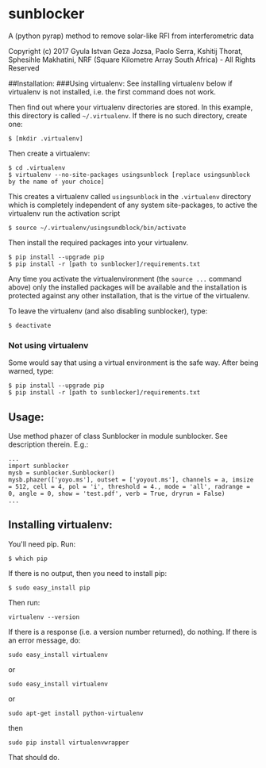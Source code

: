 # sunblocker
A (python pyrap) method to remove solar-like RFI from interferometric data

Copyright (c) 2017 Gyula Istvan Geza Jozsa, Paolo Serra, Kshitij Thorat, Sphesihle Makhatini, NRF (Square Kilometre Array South Africa) - All Rights Reserved

##Installation:
###Using virtualenv:
See installing virtualenv below if virtualenv is not installed, i.e. the first command does not work.

Then find out where your virtualenv directories are stored. In this example, this directory is called `~/.virtualenv`. If there is no such directory, create one:
```
$ [mkdir .virtualenv]
```
Then create a virtualenv:
```
$ cd .virtualenv
$ virtualenv --no-site-packages usingsunblock [replace usingsunblock by the name of your choice]
```
This creates a virtualenv called `usingsunblock` in the `.virtualenv` directory which is completely independent of any system site-packages, to active the virtualenv run the activation script
```
$ source ~/.virtualenv/usingsundblock/bin/activate
```
Then install the required packages into your virtualenv.
```
$ pip install --upgrade pip
$ pip install -r [path to sunblocker]/requirements.txt
```
Any time you activate the virtualenvironment (the `source ...` command above) only the installed packages will be available and the installation is protected against any other installation, that is the virtue of the virtualenv.

To leave the virtualenv (and also disabling sunblocker), type:
```
$ deactivate
```
### Not using virtualenv
Some would say that using a virtual environment is the safe way. After being warned, type:
```
$ pip install --upgrade pip
$ pip install -r [path to sunblocker]/requirements.txt
```

## Usage:
Use method phazer of class Sunblocker in module sunblocker. See description therein. E.g.:
```
...
import sunblocker
mysb = sunblocker.Sunblocker()
mysb.phazer(['yoyo.ms'], outset = ['yoyout.ms'], channels = a, imsize = 512, cell = 4, pol = 'i', threshold = 4., mode = 'all', radrange = 0, angle = 0, show = 'test.pdf', verb = True, dryrun = False)
...
```
## Installing virtualenv:
You'll need pip. Run:
```
$ which pip
```
If there is no output, then you need to install pip:
```
$ sudo easy_install pip
```
Then run:
```
virtualenv --version
```
If there is a response (i.e. a version number returned), do nothing. If there is an error message, do:
```
sudo easy_install virtualenv
```
or
```
sudo easy_install virtualenv
```
or
```
sudo apt-get install python-virtualenv
```
then
```
sudo pip install virtualenvwrapper
```
That should do.
